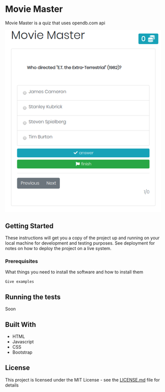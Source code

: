 # Movie Master

Movie Master is a quiz that uses opendb.com api

![Image of Yaktocat](./movie-master.png)

## Getting Started

These instructions will get you a copy of the project up and running on your local machine for development and testing purposes. See deployment for notes on how to deploy the project on a live system.

### Prerequisites

What things you need to install the software and how to install them

```
Give examples
```


## Running the tests

Soon

## Built With

* HTML
* Javascript
* CSS
* Bootstrap

## License

This project is licensed under the MIT License - see the [LICENSE.md](LICENSE.md) file for details